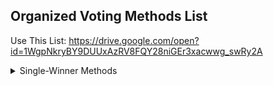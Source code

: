 ## Organized Voting Methods List

Use This List: https://drive.google.com/open?id=1WgpNkryBY9DUUxAzRV8FQY28niGEr3xacwwg_swRy2A

<details>
<summary>Single-Winner Methods</summary>
<ul> <li> <details> <summary>Single-Choice</summary>
        <ul> <li> <details> <summary>Rounds</summary>
               <ul> <li> <details> <summary>Single-Choice</summary>
                    <ul><li> c                        
        </li></ul></details>
    </li> </ul> </details>
</li> </ul> </details>
